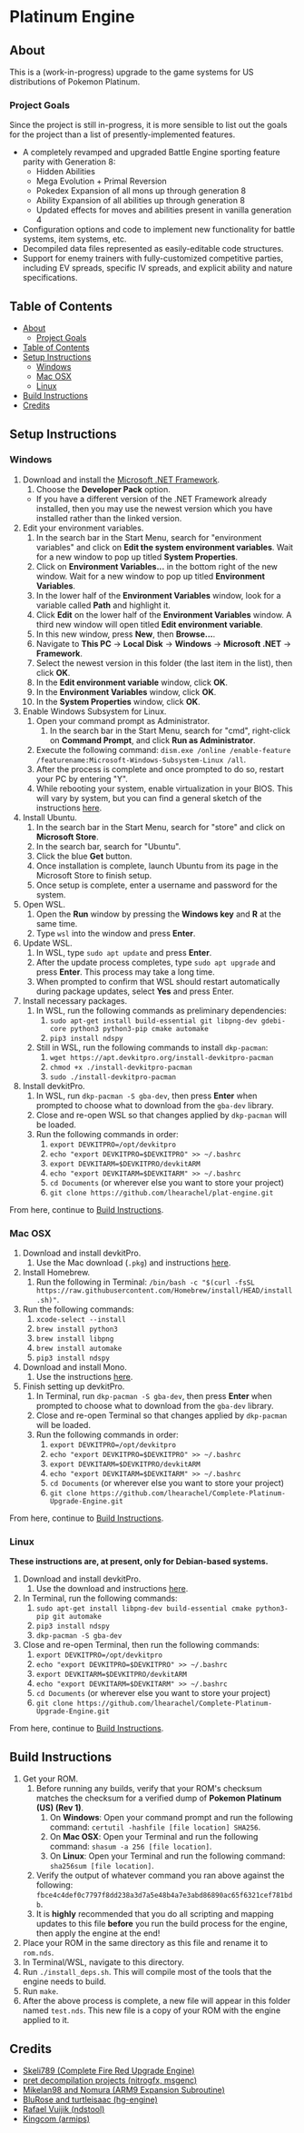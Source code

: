 # Platinum Engine

## About

This is a (work-in-progress) upgrade to the game systems for US distributions of Pokemon Platinum.

### Project Goals

Since the project is still in-progress, it is more sensible to list out the goals for the project than a list of presently-implemented features.

* A completely revamped and upgraded Battle Engine sporting feature parity with Generation 8:
    * Hidden Abilities
    * Mega Evolution + Primal Reversion
    * Pokedex Expansion of all mons up through generation 8
    * Ability Expansion of all abilities up through generation 8
    * Updated effects for moves and abilities present in vanilla generation 4
* Configuration options and code to implement new functionality for battle systems, item systems, etc.
* Decompiled data files represented as easily-editable code structures.
* Support for enemy trainers with fully-customized competitive parties, including EV spreads, specific IV spreads, and explicit ability and nature specifications.

## Table of Contents

- [About](#about)
  - [Project Goals](#project-goals)
- [Table of Contents](#table-of-contents)
- [Setup Instructions](#setup-instructions)
  - [Windows](#windows)
  - [Mac OSX](#mac-osx)
  - [Linux](#linux)
- [Build Instructions](#build-instructions)
- [Credits](#credits)

## Setup Instructions

### Windows

1. Download and install the [Microsoft .NET Framework](https://dotnet.microsoft.com/en-us/download/dotnet-framework/net48).
   1. Choose the **Developer Pack** option.
   * If you have a different version of the .NET Framework already installed, then you may use the newest version which you have installed rather than the linked version.
2. Edit your environment variables.
   1. In the search bar in the Start Menu, search for "environment variables" and click on **Edit the system environment variables**. Wait for a new window to pop up titled **System Properties**.
   2. Click on **Environment Variables...** in the bottom right of the new window. Wait for a new window to pop up titled **Environment Variables**.
   3. In the lower half of the **Environment Variables** window, look for a variable called **Path** and highlight it.
   4. Click **Edit** on the lower half of the **Environment Variables** window. A third new window will open titled **Edit environment variable**.
   5. In this new window, press **New**, then **Browse...**.
   6. Navigate to **This PC** → **Local Disk** → **Windows** → **Microsoft .NET** → **Framework**.
   7. Select the newest version in this folder (the last item in the list), then click **OK**.
   8. In the **Edit environment variable** window, click **OK**.
   9. In the **Environment Variables** window, click **OK**.
   10. In the **System Properties** window, click **OK**.
3. Enable Windows Subsystem for Linux.
   1. Open your command prompt as Administrator.
      1. In the search bar in the Start Menu, search for "cmd", right-click on **Command Prompt**, and click **Run as Administrator**.
   2. Execute the following command: `dism.exe /online /enable-feature /featurename:Microsoft-Windows-Subsystem-Linux /all`.
   3. After the process is complete and once prompted to do so, restart your PC by entering "Y".
   4. While rebooting your system, enable virtualization in your BIOS. This will vary by system, but you can find a general sketch of the instructions [here](https://bce.berkeley.edu/enabling-virtualization-in-your-pc-bios.html).
4. Install Ubuntu.
   1. In the search bar in the Start Menu, search for "store" and click on **Microsoft Store**.
   2. In the search bar, search for "Ubuntu".
   3. Click the blue **Get** button.
   4. Once installation is complete, launch Ubuntu from its page in the Microsoft Store to finish setup.
   5. Once setup is complete, enter a username and password for the system.
5. Open WSL.
   1. Open the **Run** window by pressing the **Windows key** and **R** at the same time.
   2. Type `wsl` into the window and press **Enter**.
6. Update WSL.
   1. In WSL, type `sudo apt update` and press **Enter**.
   2. After the update process completes, type `sudo apt upgrade` and press **Enter**. This process may take a long time.
   3. When prompted to confirm that WSL should restart automatically during package updates, select **Yes** and press Enter.
7. Install necessary packages.
   1. In WSL, run the following commands as preliminary dependencies:
      1. `sudo apt-get install build-essential git libpng-dev gdebi-core python3 python3-pip cmake automake`
      2. `pip3 install ndspy`
   2. Still in WSL, run the following commands to install `dkp-pacman`:
      1. `wget https://apt.devkitpro.org/install-devkitpro-pacman`
      2. `chmod +x ./install-devkitpro-pacman`
      3. `sudo ./install-devkitpro-pacman`
8. Install devkitPro.
   1. In WSL, run `dkp-pacman -S gba-dev`, then press **Enter** when prompted to choose what to download from the `gba-dev` library.
   2. Close and re-open WSL so that changes applied by `dkp-pacman` will be loaded.
   3. Run the following commands in order:
      1. `export DEVKITPRO=/opt/devkitpro`
      2. `echo "export DEVKITPRO=$DEVKITPRO" >> ~/.bashrc`
      3. `export DEVKITARM=$DEVKITPRO/devkitARM`
      4. `echo "export DEVKITARM=$DEVKITARM" >> ~/.bashrc`
      5. `cd Documents` (or wherever else you want to store your project)
      6. `git clone https://github.com/lhearachel/plat-engine.git`

From here, continue to [Build Instructions](#Build-Instructions).

### Mac OSX

1. Download and install devkitPro.
   1. Use the Mac download (`.pkg`) and instructions [here](https://github.com/devkitPro/pacman/releases).
2. Install Homebrew.
   1. Run the following in Terminal: `/bin/bash -c "$(curl -fsSL https://raw.githubusercontent.com/Homebrew/install/HEAD/install.sh)"`.
3. Run the following commands:
   1. `xcode-select --install`
   2. `brew install python3`
   3. `brew install libpng`
   4. `brew install automake`
   5. `pip3 install ndspy`
4. Download and install Mono.
   1. Use the instructions [here](https://www.mono-project.com/docs/getting-started/install/mac/).
5. Finish setting up devkitPro.
   1. In Terminal, run `dkp-pacman -S gba-dev`, then press **Enter** when prompted to choose what to download from the `gba-dev` library.
   2. Close and re-open Terminal so that changes applied by `dkp-pacman` will be loaded.
   3. Run the following commands in order:
      1. `export DEVKITPRO=/opt/devkitpro`
      2. `echo "export DEVKITPRO=$DEVKITPRO" >> ~/.bashrc`
      3. `export DEVKITARM=$DEVKITPRO/devkitARM`
      4. `echo "export DEVKITARM=$DEVKITARM" >> ~/.bashrc`
      5. `cd Documents` (or wherever else you want to store your project)
      6. `git clone https://github.com/lhearachel/Complete-Platinum-Upgrade-Engine.git`

From here, continue to [Build Instructions](#Build-Instructions).

### Linux

**These instructions are, at present, only for Debian-based systems.**

1. Download and install devkitPro.
   1. Use the download and instructions [here](https://github.com/devkitPro/pacman/releases).
2. In Terminal, run the following commands:
   1. `sudo apt-get install libpng-dev build-essential cmake python3-pip git automake`
   2. `pip3 install ndspy`
   3. `dkp-pacman -S gba-dev`
3. Close and re-open Terminal, then run the following commands:
   1. `export DEVKITPRO=/opt/devkitpro`
   2. `echo "export DEVKITPRO=$DEVKITPRO" >> ~/.bashrc`
   3. `export DEVKITARM=$DEVKITPRO/devkitARM`
   4. `echo "export DEVKITARM=$DEVKITARM" >> ~/.bashrc`
   5. `cd Documents` (or wherever else you want to store your project)
   6. `git clone https://github.com/lhearachel/Complete-Platinum-Upgrade-Engine.git`

From here, continue to [Build Instructions](#Build-Instructions).

## Build Instructions

1. Get your ROM.
   1. Before running any builds, verify that your ROM's checksum matches the checksum for a verified dump of **Pokemon Platinum (US) (Rev 1)**.
      1. On **Windows**: Open your command prompt and run the following command: `certutil -hashfile [file location] SHA256`.
      2. On **Mac OSX**: Open your Terminal and run the following command: `shasum -a 256 [file location]`.
      3. On **Linux**: Open your Terminal and run the following command: `sha256sum [file location]`.
   2. Verify the output of whatever command you ran above against the following: `fbce4c4def0c7797f8dd238a3d7a5e48b4a7e3abd86890ac65f6321cef781bdb`.
   3. It is **highly** recommended that you do all scripting and mapping updates to this file **before** you run the build process for the engine, then apply the engine at the end!
2. Place your ROM in the same directory as this file and rename it to `rom.nds`.
3. In Terminal/WSL, navigate to this directory.
4. Run `./install_deps.sh`. This will compile most of the tools that the engine needs to build.
5. Run `make`.
6. After the above process is complete, a new file will appear in this folder named `test.nds`. This new file is a copy of your ROM with the engine applied to it.

## Credits

* [Skeli789 (Complete Fire Red Upgrade Engine)](https://github.com/Skeli789/Complete-Fire-Red-Upgrade)
* [pret decompilation projects (nitrogfx, msgenc)](https://github.com/pret/pokediamond)
* [Mikelan98 and Nomura (ARM9 Expansion Subroutine)](https://pokehacking.com/tutorials/ramexpansion/)
* [BluRose and turtleisaac (hg-engine)](https://github.com/BluRosie/hg-engine)
* [Rafael Vuijik (ndstool)](https://github.com/devkitPro/ndstool)
* [Kingcom (armips)](https://github.com/Kingcom/armips)
